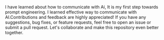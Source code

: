 I have learned about how to communicate with Ai, It is my first step towards prompt engineering. I learned effective way to communicate with AI.Contributions and feedback are highly appreciated! If you have any suggestions, bug fixes, or feature requests, feel free to open an issue or submit a pull request. Let's collaborate and make this repository even better together.
